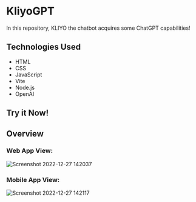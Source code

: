 # KliyoGPT

In this repository, KLIYO the chatbot acquires some ChatGPT capabilities!

## Technologies Used
- HTML
- CSS
- JavaScript
- Vite
- Node.js
- OpenAI

## Try it Now!


## Overview
### Web App View:
![Screenshot 2022-12-27 142037](https://user-images.githubusercontent.com/72712113/209666072-eeef9b51-cb62-43a6-9cb9-855d99380658.png)

### Mobile App View:
![Screenshot 2022-12-27 142117](https://user-images.githubusercontent.com/72712113/209666074-1954fc57-10fa-42e3-a582-3bc9594537cb.png)

